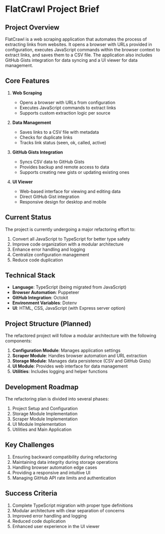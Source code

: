# FlatCrawl Project Brief

## Project Overview

FlatCrawl is a web scraping application that automates the process of extracting links from websites. It opens a browser with URLs provided in configuration, executes JavaScript commands within the browser context to extract links, and saves them to a CSV file. The application also includes GitHub Gists integration for data syncing and a UI viewer for data management.

## Core Features

1. **Web Scraping**
   - Opens a browser with URLs from configuration
   - Executes JavaScript commands to extract links
   - Supports custom extraction logic per source

2. **Data Management**
   - Saves links to a CSV file with metadata
   - Checks for duplicate links
   - Tracks link status (seen, ok, called, active)

3. **GitHub Gists Integration**
   - Syncs CSV data to GitHub Gists
   - Provides backup and remote access to data
   - Supports creating new gists or updating existing ones

4. **UI Viewer**
   - Web-based interface for viewing and editing data
   - Direct GitHub Gist integration
   - Responsive design for desktop and mobile

## Current Status

The project is currently undergoing a major refactoring effort to:
1. Convert all JavaScript to TypeScript for better type safety
2. Improve code organization with a modular architecture
3. Enhance error handling and logging
4. Centralize configuration management
5. Reduce code duplication

## Technical Stack

- **Language**: TypeScript (being migrated from JavaScript)
- **Browser Automation**: Puppeteer
- **GitHub Integration**: Octokit
- **Environment Variables**: Dotenv
- **UI**: HTML, CSS, JavaScript (with Express server option)

## Project Structure (Planned)

The refactored project will follow a modular architecture with the following components:

1. **Configuration Module**: Manages application settings
2. **Scraper Module**: Handles browser automation and URL extraction
3. **Storage Module**: Manages data persistence (CSV and GitHub Gists)
4. **UI Module**: Provides web interface for data management
5. **Utilities**: Includes logging and helper functions

## Development Roadmap

The refactoring plan is divided into several phases:

1. Project Setup and Configuration
2. Storage Module Implementation
3. Scraper Module Implementation
4. UI Module Implementation
5. Utilities and Main Application

## Key Challenges

1. Ensuring backward compatibility during refactoring
2. Maintaining data integrity during storage operations
3. Handling browser automation edge cases
4. Providing a responsive and intuitive UI
5. Managing GitHub API rate limits and authentication

## Success Criteria

1. Complete TypeScript migration with proper type definitions
2. Modular architecture with clear separation of concerns
3. Improved error handling and logging
4. Reduced code duplication
5. Enhanced user experience in the UI viewer